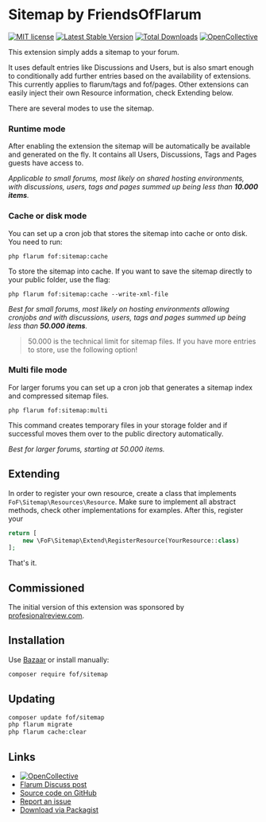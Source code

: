 # Sitemap by FriendsOfFlarum
[![MIT license](https://img.shields.io/badge/license-MIT-blue.svg)](https://github.com/FriendsOfFlarum/sitemap/blob/master/LICENSE.md) [![Latest Stable Version](https://img.shields.io/packagist/v/fof/sitemap.svg)](https://packagist.org/packages/fof/sitemap) [![Total Downloads](https://img.shields.io/packagist/dt/fof/sitemap.svg)](https://packagist.org/packages/fof/sitemap) [![OpenCollective](https://img.shields.io/badge/opencollective-fof-blue.svg)](https://opencollective.com/fof/donate)

This extension simply adds a sitemap to your forum.

It uses default entries like Discussions and Users, but is also smart enough to conditionally add further entries
based on the availability of extensions. This currently applies to flarum/tags and fof/pages. Other extensions
can easily inject their own Resource information, check Extending below.

There are several modes to use the sitemap.

### Runtime mode

After enabling the extension the sitemap will be automatically be available and generated on the fly. It contains
all Users, Discussions, Tags and Pages guests have access to.

_Applicable to small forums, most likely on shared hosting environments, with discussions, users, tags and pages summed
up being less than **10.000 items**._

### Cache or disk mode

You can set up a cron job that stores the sitemap into cache or onto disk. You need to run:

```
php flarum fof:sitemap:cache
```

To store the sitemap into cache. If you want to save the sitemap directly to your public folder, use the flag:

```
php flarum fof:sitemap:cache --write-xml-file
```

_Best for small forums, most likely on hosting environments allowing cronjobs and with discussions, users, tags and pages summed
up being less than **50.000 items**._

> 50.000 is the technical limit for sitemap files. If you have more entries to store, use the following option!

### Multi file mode

For larger forums you can set up a cron job that generates a sitemap index and compressed sitemap files.

```
php flarum fof:sitemap:multi
```

This command creates temporary files in your storage folder and if successful moves them over to the public
directory automatically.

_Best for larger forums, starting at 50.000 items._

## Extending

In order to register your own resource, create a class that implements `FoF\Sitemap\Resources\Resource`. Make sure
to implement all abstract methods, check other implementations for examples. After this, register your 

```php
return [
    new \FoF\Sitemap\Extend\RegisterResource(YourResource::class)
];
```
That's it.

## Commissioned

The initial version of this extension was sponsored by [profesionalreview.com](https://www.profesionalreview.com/).

## Installation

Use [Bazaar](https://discuss.flarum.org/d/5151) or install manually:

```bash
composer require fof/sitemap
```

## Updating

```bash
composer update fof/sitemap
php flarum migrate
php flarum cache:clear
```

## Links

- [![OpenCollective](https://img.shields.io/badge/donate-friendsofflarum-44AEE5?style=for-the-badge&logo=open-collective)](https://opencollective.com/fof/donate)
- [Flarum Discuss post](https://discuss.flarum.org/d/14941)
- [Source code on GitHub](https://github.com/FriendsOfFlarum/sitemap)
- [Report an issue](https://github.com/FriendsOFflarum/sitemap/issues)
- [Download via Packagist](https://packagist.org/packages/fof/sitemap)
